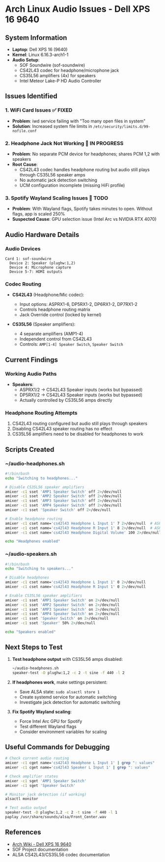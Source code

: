 # Arch Linux Audio Issues - Dell XPS 16 9640

## System Information
- **Laptop**: Dell XPS 16 (9640)
- **Kernel**: Linux 6.16.3-arch1-1
- **Audio Setup**: 
  - SOF Soundwire (sof-soundwire)
  - CS42L43 codec for headphone/microphone jack
  - CS35L56 amplifiers (4x) for speakers
  - Intel Meteor Lake-P HD Audio Controller

## Issues Identified

### 1. WiFi Card Issues ✅ FIXED
- **Problem**: iwd service failing with "Too many open files in system"
- **Solution**: Increased system file limits in `/etc/security/limits.d/99-nofile.conf`

### 2. Headphone Jack Not Working 🔧 IN PROGRESS
- **Problem**: No separate PCM device for headphones; shares PCM 1,2 with speakers
- **Root Cause**: 
  - CS42L43 codec handles headphone routing but audio still plays through CS35L56 speaker amps
  - No automatic jack detection switching
  - UCM configuration incomplete (missing HiFi profile)

### 3. Spotify Wayland Scaling Issues 📝 TODO
- **Problem**: With Wayland flags, Spotify takes minutes to open. Without flags, app is scaled 250%
- **Suspected Cause**: GPU selection issue (Intel Arc vs NVIDIA RTX 4070)

## Audio Hardware Details

### Audio Devices
```
Card 1: sof-soundwire
  Device 2: Speaker (plughw:1,2)
  Device 4: Microphone capture
  Device 5-7: HDMI outputs
```

### Codec Routing
- **CS42L43** (Headphone/Mic codec):
  - Input options: ASPRX1-6, DP5RX1-2, DP6RX1-2, DP7RX1-2
  - Controls headphone routing matrix
  - Jack Override control (locked by kernel)

- **CS35L56** (Speaker amplifiers):
  - 4 separate amplifiers (AMP1-4)
  - Independent control from CS42L43
  - Controls: `AMP[1-4] Speaker Switch`, `Speaker Switch`

## Current Findings

### Working Audio Paths
- **Speakers**: 
  - ASPRX1/2 → CS42L43 Speaker inputs (works but bypassed)
  - DP5RX1/2 → CS42L43 Speaker inputs (works but bypassed)
  - Actually controlled by CS35L56 amps directly

### Headphone Routing Attempts
1. CS42L43 routing configured but audio still plays through speakers
2. Disabling CS42L43 speaker routing has no effect
3. CS35L56 amplifiers need to be disabled for headphones to work

## Scripts Created

### ~/audio-headphones.sh
```bash
#!/bin/bash
echo "Switching to headphones..."

# Disable CS35L56 speaker amplifiers
amixer -c1 sset 'AMP1 Speaker Switch' off 2>/dev/null
amixer -c1 sset 'AMP2 Speaker Switch' off 2>/dev/null
amixer -c1 sset 'AMP3 Speaker Switch' off 2>/dev/null
amixer -c1 sset 'AMP4 Speaker Switch' off 2>/dev/null
amixer -c1 sset 'Speaker Switch' off 2>/dev/null

# Enable headphone routing
amixer -c1 cset name='cs42l43 Headphone L Input 1' 7 2>/dev/null  # ASPRX1
amixer -c1 cset name='cs42l43 Headphone R Input 1' 8 2>/dev/null  # ASPRX2
amixer -c1 cset name='cs42l43 Headphone Digital Volume' 100 2>/dev/null

echo "Headphones enabled"
```

### ~/audio-speakers.sh
```bash
#!/bin/bash
echo "Switching to speakers..."

# Disable headphones
amixer -c1 cset name='cs42l43 Headphone L Input 1' 0 2>/dev/null
amixer -c1 cset name='cs42l43 Headphone R Input 1' 0 2>/dev/null

# Enable CS35L56 speaker amplifiers
amixer -c1 sset 'AMP1 Speaker Switch' on 2>/dev/null
amixer -c1 sset 'AMP2 Speaker Switch' on 2>/dev/null
amixer -c1 sset 'AMP3 Speaker Switch' on 2>/dev/null
amixer -c1 sset 'AMP4 Speaker Switch' on 2>/dev/null
amixer -c1 sset 'Speaker Switch' on 2>/dev/null
amixer -c1 sset 'Speaker' 50% 2>/dev/null

echo "Speakers enabled"
```

## Next Steps to Test

1. **Test headphone output** with CS35L56 amps disabled:
   ```bash
   ~/audio-headphones.sh
   speaker-test -D plughw:1,2 -c 2 -t sine -f 440 -l 2
   ```

2. **If headphones work**, make settings persistent:
   - Save ALSA state: `sudo alsactl store 1`
   - Create systemd service for automatic switching
   - Investigate jack detection for automatic switching

3. **Fix Spotify Wayland scaling**:
   - Force Intel Arc GPU for Spotify
   - Test different Wayland flags
   - Consider environment variables for scaling

## Useful Commands for Debugging

```bash
# Check current audio routing
amixer -c1 cget name='cs42l43 Headphone L Input 1' | grep ": values"
amixer -c1 cget name='cs42l43 Speaker L Input 1' | grep ": values"

# Check amplifier states
amixer -c1 sget 'AMP1 Speaker Switch'
amixer -c1 sget 'Speaker Switch'

# Monitor jack detection (if working)
alsactl monitor

# Test audio output
speaker-test -D plughw:1,2 -c 2 -t sine -f 440 -l 1
paplay /usr/share/sounds/alsa/Front_Center.wav
```

## References
- [Arch Wiki - Dell XPS 16 9640](https://wiki.archlinux.org/title/Dell_XPS_16_(9640))
- SOF Project documentation
- ALSA CS42L43/CS35L56 codec documentation